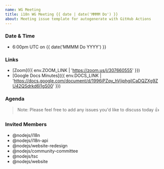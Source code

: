 ```yaml
---
name: WG Meeting
title: i18n WG Meeting {{ date | date('MMMM Do') }}
about: Meeting issue template for autogenerate with GitHub Actions
---
```


### Date & Time
* 6:00pm UTC on {{ date('MMMM Do YYYY') }}

### Links
* [Zoom]({{ env.ZOOM_LINK | 'https://zoom.us/j/307660555' }})
* [Google Docs Minutes]({{ env.DOCS_LINK | 'https://docs.google.com/document/d/1996iPZqy_hVjiphgiICaDQZXg9ZU42QSdrkd6l1gS00' }})

### Agenda

<!-- Paste list of questions to discuss here -->

> Note: Please feel free to add any issues you'd like to discuss today 👍

### Invited Members
* @nodejs/i18n
* @nodejs/i18n-api
* @nodejs/website-redesign
* @nodejs/community-committee
* @nodejs/tsc
* @nodejs/website
